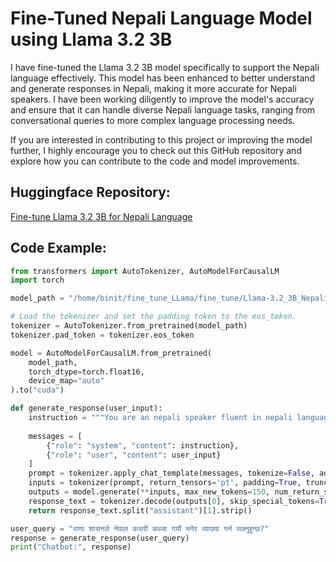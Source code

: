 # Fine-Tuned Nepali Language Model using Llama 3.2 3B

I have fine-tuned the Llama 3.2 3B model specifically to support the Nepali language effectively. This model has been enhanced to better understand and generate responses in Nepali, making it more accurate for Nepali speakers. I have been working diligently to improve the model's accuracy and ensure that it can handle diverse Nepali language tasks, ranging from conversational queries to more complex language processing needs.

If you are interested in contributing to this project or improving the model further, I highly encourage you to check out this GitHub repository and explore how you can contribute to the code and model improvements.

## Huggingface Repository:
[Fine-tune Llama 3.2 3B for Nepali Language](https://huggingface.co/MrBinit/Llama-3.2_3B_Nepali_language)

## Code Example:

```python
from transformers import AutoTokenizer, AutoModelForCausalLM
import torch

model_path = "/home/binit/fine_tune_LLama/fine_tune/Llama-3.2_3B_Nepali_language"

# Load the tokenizer and set the padding token to the eos_token.
tokenizer = AutoTokenizer.from_pretrained(model_path)
tokenizer.pad_token = tokenizer.eos_token

model = AutoModelForCausalLM.from_pretrained(
    model_path,
    torch_dtype=torch.float16,
    device_map="auto"
).to("cuda")

def generate_response(user_input):
    instruction = """You are an nepali speaker fluent in nepali language. """
    
    messages = [
        {"role": "system", "content": instruction},
        {"role": "user", "content": user_input}
    ]
    prompt = tokenizer.apply_chat_template(messages, tokenize=False, add_generation_prompt=True)
    inputs = tokenizer(prompt, return_tensors='pt', padding=True, truncation=True).to("cuda")
    outputs = model.generate(**inputs, max_new_tokens=150, num_return_sequences=1)
    response_text = tokenizer.decode(outputs[0], skip_special_tokens=True)
    return response_text.split("assistant")[1].strip()

user_query = "राणा शासनले नेपाल कसरी कब्जा गर्यो भनेर व्याख्या गर्न सक्नुहुन्छ?"
response = generate_response(user_query)
print("Chatbot:", response)
